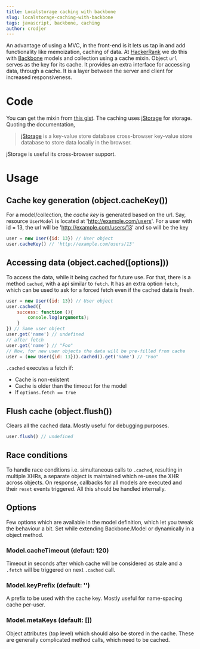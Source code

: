 ```yaml
---
title: Localstorage caching with backbone
slug: localstorage-caching-with-backbone
tags: javascript, backbone, caching
author: crodjer
---
```


An advantage of using a MVC, in the front-end is it lets us tap in and add
functionality like memoization, caching of data. At [HackerRank][hr] we do
this with [Backbone][backbone] models and collection using a cache
mixin. Object `url` serves as the key for its cache. It provides an extra
interface for accessing data, through a cache. It is a layer between the
server and client for increased responsiveness.

# Code
You can get the mixin from [this gist][cache-gist].
The caching uses [jStorage](jstorage) for storage. Quoting the documentation,

> [jStorage](jstorage) is a key-value store database cross-browser key-value
> store database to store data locally in the browser.

jStorage is useful its cross-browser support.

# Usage

## Cache key generation (object.cacheKey())
For a model/collection, the *cache key* is generated based on the url.
Say, resource `UserModel` is located at 'http://example.com/users'. For a
user with id = 13, the url will be 'http://example.com/users/13' and so will
be the key

```javascript
user = new User({id: 13}) // User object
user.cacheKey() // 'http://example.com/users/13'
```

## Accessing data (object.cached([options]))
To access the data, while it being cached for future use. For that, there is
a method `cached`, with a api similar to `fetch`. It has an extra option
`fetch`, which can be used to ask for a forced fetch even if the cached data
is fresh.

```javascript
user = new User({id: 13}) // User object
user.cached({
    success: function (){
        console.log(arguments);
    }
}) // Same user object
user.get('name') // undefined
// after fetch
user.get('name') // "Foo"
// Now, for new user objects the data will be pre-filled from cache
user = (new User({id: 13})).cached().get('name') // "Foo"
```

`.cached` executes a fetch if:

 - Cache is non-existent
 - Cache is older than the timeout for the model
 - If `options.fetch == true`


## Flush cache (object.flush())
Clears all the cached data. Mostly useful for debugging purposes.

```javascript
user.flush() // undefined
```

## Race conditions
To handle race conditions i.e. simultaneous calls to `.cached`, resulting in
multiple XHRs, a separate object is maintained which re-uses the XHR across
objects. On response, callbacks for all models are executed and their `reset`
events triggered. All this should be handled internally.

## Options
Few options which are available in the model definition, which let you tweak
the behaviour a bit. Set while extending Backbone.Model or dynamically in a
object method.

### Model.cacheTimeout (defaut: 120)
Timeout in seconds after which cache will be considered as stale and a
`.fetch` will be triggered on next `.cached` call.

### Model.keyPrefix (default: '')
A prefix to be used with the cache key. Mostly useful for name-spacing cache
per-user.

### Model.metaKeys (default: [])
Object attributes (top level) which should also be stored in the cache. These
are generally complicated method calls, which need to be cached.

[backbone]: http://backbonejs.org
[hr]: https://www.hackerrank.com
[jstorage]: http://www.jstorage.info/
[cache-gist]: https://gist.github.com/crodjer/5482362
